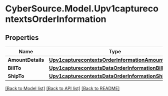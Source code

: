 # CyberSource.Model.Upv1capturecontextsOrderInformation
## Properties

Name | Type | Description | Notes
------------ | ------------- | ------------- | -------------
**AmountDetails** | [**Upv1capturecontextsOrderInformationAmountDetails**](Upv1capturecontextsOrderInformationAmountDetails.md) |  | [optional] 
**BillTo** | [**Upv1capturecontextsDataOrderInformationBillTo**](Upv1capturecontextsDataOrderInformationBillTo.md) |  | [optional] 
**ShipTo** | [**Upv1capturecontextsDataOrderInformationShipTo**](Upv1capturecontextsDataOrderInformationShipTo.md) |  | [optional] 

[[Back to Model list]](../README.md#documentation-for-models) [[Back to API list]](../README.md#documentation-for-api-endpoints) [[Back to README]](../README.md)


